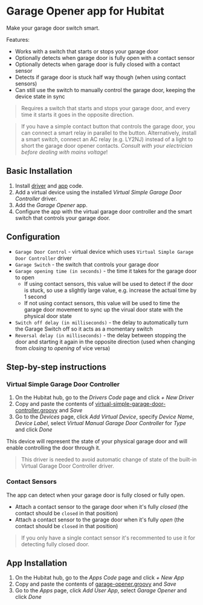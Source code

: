 # Garage Opener app for Hubitat

Make your garage door switch smart. 

Features:
* Works with a switch that starts or stops your garage door
* Optionally detects when garage door is fully open with a contact sensor
* Optionally detects when garage door is fully closed with a contact sensor
* Detects if garage door is stuck half way though (when using contact sensors)
* Can still use the switch to manually control the garage door, keeping the device state in sync

> Requires a switch that starts and stops your garage door, and every time it starts it goes in the opposite direction. 

> If you have a simple contact button that controls the garage door, you can connect a smart relay in parallel to the button. Alternatively, install a smart switch, connect an AC relay (e.g. LY2NJ) instead of a light to short the garage door opener contacts. _Consult with your electrician before dealing with mains voltage_!

## Basic Installation

1. Install [driver](../../drivers/virtual-simple-garage-door-controller.groovy) and [app](garage-opener.groovy) code.
2. Add a virtual device using the installed _Virtual Simple Garage Door Controller_ driver.
3. Add the _Garage Opener_ app.
4. Configure the app with the virtual garage door controller and the smart switch that controls your garage door.

## Configuration

* `Garage Door Control` - virtual device which uses `Virtual Simple Garage Door Controller` driver
* `Garage Switch` - the switch that controls your garage door
* `Garage opening time (in seconds)` - the time it takes for the garage door to open
   * If using contact sensors, this value will be used to detect if the door is stuck, so use a slightly large value, e.g. increase the actual time by 1 second
   * If not using contact sensors, this value will be used to time the garage door movement to sync up the virual door state with the physical door state
* `Switch off delay (in milliseconds)` - the delay to automatically turn the Garage Switch off so it acts as a momentary switch
* `Reversal delay (in milliseconds)` - the delay between stopping the door and starting it again in the opposite direction (used when changing from _closing_ to _opening_ of vice versa)

## Step-by-step instructions

### Virtual Simple Garage Door Controller

1. On the Hubitat hub, go to the _Drivers Code_ page and click _+ New Driver_
2. Copy and paste the contents of [virtual-simple-garage-door-controller.groovy](../../drivers/virtual-simple-garage-door-controller.groovy) and _Save_
5. Go to the _Devices_ page, click _Add Virtual Device_, specify _Device Name_, _Device Label_, select _Virtual Manual Garage Door Controller_ for _Type_ and click _Done_

This device will represent the state of your physical garage door and will enable controlling the door through it. 

> This driver is needed to avoid automatic change of state of the built-in Virtual Garage Door Controller driver.

### Contact Sensors

The app can detect when your garage door is fully closed or fully open. 

* Attach a contact sensor to the garage door when it's fully _closed_ (the contact should be `closed` in that position)
* Attach a contact sensor to the garage door when it's fully _open_ (the contact should be `closed` in that position)

> If you only have a single contact sensor it's recommented to use it for detecting fully closed door. 


## App Installation

1. On the Hubitat hub, go to the _Apps Code_ page and click _+ New App_
2. Copy and paste the contents of [garage-opener.groovy](garage-opener.groovy) and _Save_
5. Go to the _Apps_ page, click _Add User App_, select _Garage Opener_ and click _Done_
